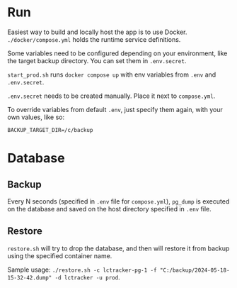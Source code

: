 # Run

Easiest way to build and locally host the app is to use Docker. `./docker/compose.yml` holds the runtime service definitions.

Some variables need to be configured depending on your environment, like the target backup directory. You can set them in `.env.secret`.

`start_prod.sh` runs `docker compose up` with env variables from `.env` and `.env.secret`.

`.env.secret` needs to be created manually. Place it next to `compose.yml`.

To override variables from default `.env`, just specify them again, with your own values, like so:
```
BACKUP_TARGET_DIR=/c/backup
```

# Database

## Backup

Every N seconds (specified in `.env` file for `compose.yml`), `pg_dump` is executed on the database
and saved on the host directory specified in `.env` file.

## Restore

`restore.sh` will try to drop the database, and then will restore it from backup using the specified container name.

Sample usage: `./restore.sh -c lctracker-pg-1 -f "C:/backup/2024-05-18-15-32-42.dump" -d lctracker -u prod`.
